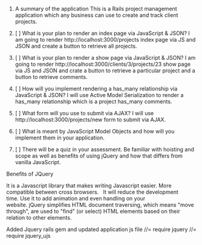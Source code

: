 1) A summary of the application
  This is a Rails project management application which any business can use to create and track client projects.

2) [ ] What is your plan to render an index page via JavaScript & JSON?
  I am going to render http://localhost:3000/projects index page via JS and JSON
  and create a button to retrieve all projects.

3) [ ] What is your plan to render a show page via JavaScript & JSON?
  I am going to render http://localhost:3000/clients/3/projects/23 show page via JS and JSON
  and crate a button to retrieve a particular project and a button to retrieve comments.

4) [ ] How will you implement rendering a has_many relationship via JavaScript & JSON?
  I will use Active Model Serialization to render a has_many relationship which is
  a project has_many comments.

5) [ ] What form will you use to submit via AJAX?
  I will use http://localhost:3000/projects/new form to submit via AJAX.  

6) [ ] What is meant by JavaScript Model Objects and how will you implement them in your application.


7) [ ]  There will be a quiz in your assessment. Be familiar with hoisting and scope as well as
benefits of using jQuery and how that differs from vanilla JavaScript.

  Benefits of JQuery

  It is a Javascript library that makes writing Javascript easier.  More compatible between cross browsers.    It will reduce the development time. Use it to add animation and even handling on your website. jQuery simplifies HTML document traversing, which means "move through", are used to "find" (or select) HTML elements based on their relation to other elements. 

  Added Jquery rails gem and updated application js file
  //= require jquery
  //= require jquery_ujs
